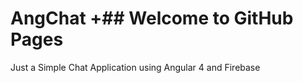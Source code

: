 # AngChat		 +## Welcome to GitHub Pages
 Just a Simple Chat Application using Angular 4 and Firebase
